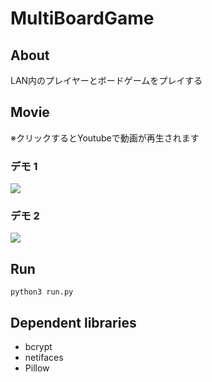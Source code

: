 # MultiBoardGame

## About

LAN内のプレイヤーとボードゲームをプレイする

## Movie

※クリックするとYoutubeで動画が再生されます

### デモ 1

[![](https://img.youtube.com/vi/FiYV40Sqf_o/0.jpg)](https://www.youtube.com/watch?v=FiYV40Sqf_o)

### デモ 2

[![](https://img.youtube.com/vi/K_pWw9m-W58/0.jpg)](https://www.youtube.com/watch?v=K_pWw9m-W58)

## Run

```
python3 run.py
```

## Dependent libraries

- bcrypt
- netifaces
- Pillow
